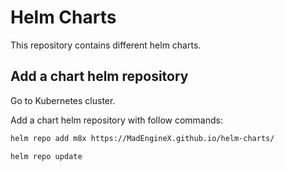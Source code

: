 # Helm Charts

This repository contains different helm charts.

## Add a chart helm repository

Go to Kubernetes cluster.

Add a chart helm repository with follow commands:

```bash 
helm repo add m8x https://MadEngineX.github.io/helm-charts/

helm repo update
```
